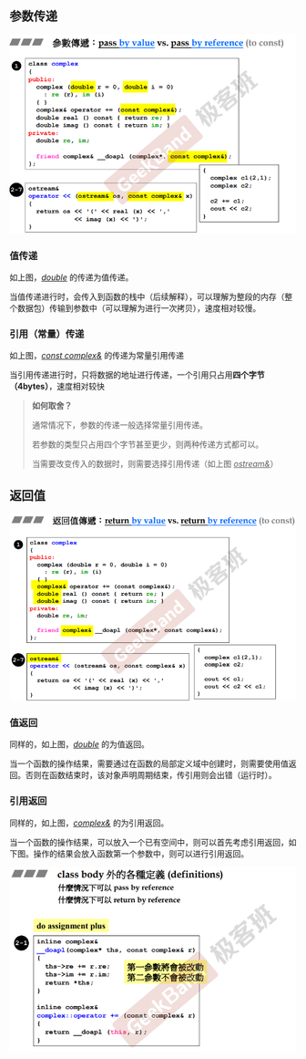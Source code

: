 ## 参数传递

![image-20230315221453631](image/image-20230315221453631.png)

### 值传递

如上图，<u>*double*</u> 的传递为值传递。

当值传递进行时，会传入到函数的栈中（后续解释），可以理解为整段的内存（整个数据包）传输到参数中（可以理解为进行一次拷贝），速度相对较慢。

### 引用（常量）传递

如上图，*<u>const complex&</u>* 的传递为常量引用传递

当引用传递进行时，只将数据的地址进行传递，一个引用只占用**四个字节（4bytes）**，速度相对较快

> **如何取舍？**
>
> 通常情况下，参数的传递一般选择常量引用传递。
>
> 若参数的类型只占用四个字节甚至更少，则两种传递方式都可以。
>
> 当需要改变传入的数据时，则需要选择引用传递（如上图 *<u>ostream&</u>*）

## 返回值

![image-20230315222405372](image/image-20230315222405372.png)

### 值返回

同样的，如上图，<u>*double*</u> 的为值返回。

当一个函数的操作结果，需要通过在函数的局部定义域中创建时，则需要使用值返回。否则在函数结束时，该对象声明周期结束，传引用则会出错（运行时）。

### 引用返回

同样的，如上图，<u>*complex&*</u> 的为引用返回。

当一个函数的操作结果，可以放入一个已有空间中，则可以首先考虑引用返回，如下图。操作的结果会放入函数第一个参数中，则可以进行引用返回。

![image-20230315224402953](image/image-20230315224402953.png)


